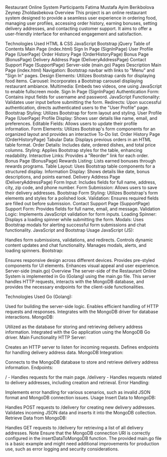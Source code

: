 Restaurant Online System
Participants
Fatima Mustafa
Ayim Berikbolova
Zeynep Zholdasbekova
Overview
This project is an online restaurant system designed to provide a seamless user experience in ordering food, managing user profiles, accessing order history, earning bonuses, setting delivery addresses, and contacting customer support. It aims to offer a user-friendly interface for enhanced engagement and satisfaction.

Technologies Used
HTML & CSS
JavaScript
Bootstrap
jQuery
Table of Contents
Main Page (index.html)
Sign In Page (SignInPage)
User Profile Page (UserPage)
Order History Page (OrderHistoryPage)
Bonus Page (BonusPage)
Delivery Address Page (DeliveryAddressPage)
Contact Support Page (SupportPage)
Server-side (main.go)
Pages Description
Main Page (index.html)
Navigation: Bootstrap navbar with links to "Menu" and "Sign In" pages.
Design Elements: Utilizes Bootstrap cards for displaying food items.
Carousel: Incorporates a Bootstrap carousel displaying restaurant ambiance.
Multimedia: Embeds two videos, one using JavaScript to enable fullscreen mode.
Sign In Page (SignInPage)
Authentication Form: Contains input fields for username and password.
JavaScript Functionality: Validates user input before submitting the form.
Redirects: Upon successful authentication, directs authenticated users to the "User Profile" page.
Bootstrap Styling: Utilizes Bootstrap for form layout and styling.
User Profile Page (UserPage)
Profile Display: Shows user details like name, email, and preferences.
Editable Fields: Allows users to update their profile information.
Form Elements: Utilizes Bootstrap's form components for an organized layout and provides an interactive To-Do list.
Order History Page (OrderHistoryPage)
Tabular Data: Displays previous orders in an HTML table format.
Order Details: Includes date, ordered dishes, and total price columns.
Styling: Applies Bootstrap styles for the table, enhancing readability.
Interactive Links: Provides a "Reorder" link for each order.
Bonus Page (BonusPage)
Rewards Listing: Lists earned bonuses through rewards programs.
Table Layout: Uses Bootstrap table components for a structured display.
Information Display: Shows details like date, bonus descriptions, and points earned.
Delivery Address Page (DeliveryAddressPage)
Form Input: Includes fields for full name, address, city, zip code, and phone number.
Form Submission: Allows users to save their delivery addresses.
Bootstrap Form Styling: Utilizes Bootstrap's form elements and styles for a polished look.
Validation: Ensures required fields are filled out before submission.
Contact Support Page (SupportPage)
Support Form: Provides fields for full name, email, and message.
Validation Logic: Implements JavaScript validation for form inputs.
Loading Spinner: Displays a loading spinner while submitting the form.
Modals: Uses Bootstrap modals for alerting successful form submissions and chat functionality.
JavaScript and Bootstrap Usage
JavaScript (JS):

Handles form submissions, validations, and redirects.
Controls dynamic content updates and chat functionality.
Manages modals, alerts, and loading spinners.
Bootstrap:

Ensures responsive design across different devices.
Provides pre-styled components for UI elements.
Enhances visual appeal and user experience.
Server-side (main.go)
Overview
The server-side of the Restaurant Online System is implemented in Go (Golang) using the main.go file. This server handles HTTP requests, interacts with the MongoDB database, and provides the necessary endpoints for the client-side functionalities.

Technologies Used
Go (Golang):

Used for building the server-side logic.
Enables efficient handling of HTTP requests and responses.
Integrates with the MongoDB driver for database interactions.
MongoDB:

Utilized as the database for storing and retrieving delivery address information.
Integrated with the Go application using the MongoDB Go driver.
Main Functionality
HTTP Server:

Creates an HTTP server to listen for incoming requests.
Defines endpoints for handling delivery address data.
MongoDB Integration:

Connects to the MongoDB database to store and retrieve delivery address information.
Endpoints:

/ - Handles requests for the main page.
/delivery - Handles requests related to delivery addresses, including creation and retrieval.
Error Handling:

Implements error handling for various scenarios, such as invalid JSON format and MongoDB connection issues.
Usage
Insert Data to MongoDB:

Handles POST requests to /delivery for creating new delivery addresses.
Validates incoming JSON data and inserts it into the MongoDB collection.
Retrieve Data from MongoDB:

Handles GET requests to /delivery for retrieving a list of all delivery addresses.
Note
Ensure that the MongoDB connection URI is correctly configured in the insertDataToMongoDB function.
The provided main.go file is a basic example and might need additional improvements for production use, such as error logging and security considerations.

